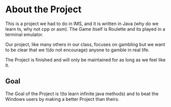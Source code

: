 # About the Project
This is a project we had to do in IMS, and it is written in Java (why do we learn ts, why not cpp or asm). The Game itself is Roulette and its played in a terminal emulator.

Our project, like many others in our class, focuses on gambling but we want to be clear that we !(do not encourage) anyone to gamble in real life.

The Project is finished and will only be maintained for as long as we feel like it.

## Goal
The Goal of the Project is !(to learn infinite java methods) and to beat the Windows users by making a better Project than theirs.